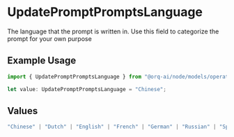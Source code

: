 # UpdatePromptPromptsLanguage

The language that the prompt is written in. Use this field to categorize the prompt for your own purpose

## Example Usage

```typescript
import { UpdatePromptPromptsLanguage } from "@orq-ai/node/models/operations";

let value: UpdatePromptPromptsLanguage = "Chinese";
```

## Values

```typescript
"Chinese" | "Dutch" | "English" | "French" | "German" | "Russian" | "Spanish"
```